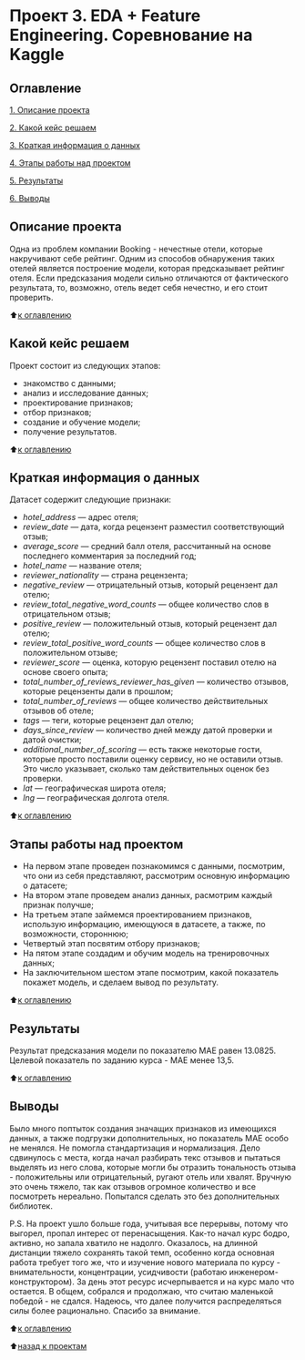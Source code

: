 # Проект 3. EDA + Feature Engineering. Соревнование на Kaggle

## Оглавление
[1. Описание проекта](https://github.com/an-petruhin/My_Projects/tree/master/Project_3#Описание-проекта)

[2. Какой кейс решаем](https://github.com/an-petruhin/My_Projects/tree/master/Project_3#Какой-кейс-решаем)

[3. Краткая информация о данных](https://github.com/an-petruhin/My_Projects/tree/master/Project_3#Краткая-информация-о-данных)

[4. Этапы работы над проектом](https://github.com/an-petruhin/My_Projects/tree/master/Project_3#Этапы-работы-над-проектом)

[5. Результаты](https://github.com/an-petruhin/My_Projects/tree/master/Project_3#Результаты)

[6. Выводы](https://github.com/an-petruhin/My_Projects/tree/master/Project_3#Выводы)

## Описание проекта

Одна из проблем компании Booking - нечестные отели, которые накручивают себе рейтинг. Одним из способов обнаружения таких отелей является построение модели, которая предсказывает рейтинг отеля. Если предсказания модели сильно отличаются от фактического результата, то, возможно, отель ведет себя нечестно, и его стоит проверить.

:arrow_up:[к оглавлению](https://github.com/an-petruhin/My_Projects/tree/master/Project_3#Оглавление)

## Какой кейс решаем

Проект состоит из следующих этапов:
- знакомство с данными;
- анализ и исследование данных;
- проектирование признаков;
- отбор признаков;
- создание и обучение модели;
- получение результатов.

:arrow_up:[к оглавлению](https://github.com/an-petruhin/My_Projects/tree/master/Project_3#Оглавление)

## Краткая информация о данных

Датасет содержит следующие признаки:
- *hotel_address* — адрес отеля;
- *review_date* — дата, когда рецензент разместил соответствующий отзыв;
- *average_score* — средний балл отеля, рассчитанный на основе последнего комментария за последний год;
- *hotel_name* — название отеля;
- *reviewer_nationality* — страна рецензента;
- *negative_review* — отрицательный отзыв, который рецензент дал отелю;
- *review_total_negative_word_counts* — общее количество слов в отрицательном отзыв;
- *positive_review* — положительный отзыв, который рецензент дал отелю;
- *review_total_positive_word_counts* — общее количество слов в положительном отзыве;
- *reviewer_score* — оценка, которую рецензент поставил отелю на основе своего опыта;
- *total_number_of_reviews_reviewer_has_given* — количество отзывов, которые рецензенты дали в прошлом;
- *total_number_of_reviews* — общее количество действительных отзывов об отеле;
- *tags* — теги, которые рецензент дал отелю;
- *days_since_review* — количество дней между датой проверки и датой очистки;
- *additional_number_of_scoring* — есть также некоторые гости, которые просто поставили оценку сервису, но не оставили отзыв. Это число указывает, сколько там действительных оценок без проверки.
- *lat* — географическая широта отеля;
- *lng* — географическая долгота отеля.

:arrow_up:[к оглавлению](https://github.com/an-petruhin/My_Projects/tree/master/Project_3#Оглавление)

## Этапы работы над проектом

- На первом этапе проведен познакомимся с данными, посмотрим, что они из себя представляют, рассмотрим основную информацию о датасете;
- На втором этапе проведем анализ данных, расмотрим каждый признак получше;
- На третьем этапе займемся проектированием признаков, использую информацию, имеющуюся в датасете, а также, по возможности, стороннюю;
- Четвертый этап посвятим отбору признаков;
- На пятом этапе создадим и обучим модель на тренировочных данных;
- На заключительном шестом этапе посмотрим, какой показатель покажет модель, и сделаем вывод по результату.


:arrow_up:[к оглавлению](https://github.com/an-petruhin/My_Projects/tree/master/Project_3#Оглавление)

## Результаты

Результат предсказания модели по показателю МАЕ равен 13.0825. Целевой показатель по заданию курса - МАЕ менее 13,5.

:arrow_up:[к оглавлению](https://github.com/an-petruhin/My_Projects/tree/master/Project_3#Оглавление)

## Выводы

Было много поптыток создания значащих признаков из имеющихся данных, а также подгрузки дополнительных, но показатель МАЕ особо не менялся. Не помогла стандартизация и нормализация. Дело сдвинулось с места, когда начал разбирать текс отзывов и пытаться выделять из него слова, которые могли бы отразить тональность отзыва - положительны или отрицательный, ругают отель или хвалят. Вручную это очень тяжело, так как отзывов огромное количество и все посмотреть нереально. Попытался сделать это без дополнительных библиотек.

P.S. На проект ушло больше года, учитывая все перерывы, потому что выгорел, пропал интерес от перенасыщения. Как-то начал курс бодро, активно, но запала хватило не надолго. Оказалось, на длинной дистанции тяжело сохранять такой темп, особенно когда основная работа требует того же, что и изучение нового материала по курсу - внимательности, концентрации, усидчивости (работаю инженером-конструктором). За день этот ресурс исчерпывается и на курс мало что остается. В общем, собрался и продолжаю, что считаю маленькой победой - не сдался. Надеюсь, что далее получится распределяться силы более рационально. Спасибо за внимание.

:arrow_up:[к оглавлению](https://github.com/an-petruhin/My_Projects/tree/master/Project_3#Оглавление)

:arrow_up:[назад к проектам](https://github.com/an-petruhin/My_projects#Проекты)